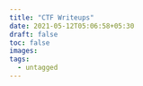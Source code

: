 ```yaml
---
title: "CTF Writeups"
date: 2021-05-12T05:06:58+05:30
draft: false
toc: false
images:
tags:
  - untagged
---
```


